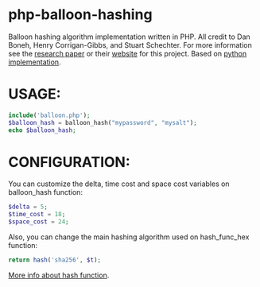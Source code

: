 # php-balloon-hashing
Balloon hashing algorithm implementation written in PHP. All credit to Dan Boneh, Henry Corrigan-Gibbs, and Stuart Schechter. For more information see
the [research paper](https://eprint.iacr.org/2016/027.pdf) or their [website](https://crypto.stanford.edu/balloon/) for this project. Based on [python implementation](https://github.com/nachonavarro/balloon-hashing).

# USAGE:

```php
include('balloon.php');
$balloon_hash = balloon_hash("mypassword", "mysalt");
echo $balloon_hash;
```

# CONFIGURATION:

You can customize the delta, time cost and space cost variables on balloon_hash function:

```php
$delta = 5;
$time_cost = 18;
$space_cost = 24;
```

Also, you can change the main hashing algorithm used on hash_func_hex function:

```php
return hash('sha256', $t);
```
[More info about hash function](https://www.php.net/manual/es/function.hash.php).
